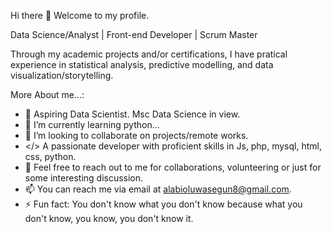 Hi there 👋 Welcome to my profile.

Data Science/Analyst | Front-end Developer | Scrum Master

Through my academic projects and/or certifications, I have pratical experience in statistical analysis, predictive modelling, and data visualization/storytelling.

<!-- **Mckings1/Mckings1** is a ✨ _special_ ✨ repository because its `README.md` (this file) appears on your GitHub profile. -->

More About me...:
- 🔭 Aspiring Data Scientist. Msc Data Science in view.
- 🌱 I’m currently learning python...
- 👯 I’m looking to collaborate on projects/remote works.
- </> A passionate developer with proficient skills in Js, php, mysql, html, css, python.
- 💬 Feel free to reach out to me for collaborations, volunteering or just for some interesting discussion.
- 📫 You can reach me via email at alabioluwasegun8@gmail.com.
- ⚡ Fun fact: You don't know what you don't know because what you don't know, you know, you don't know it.
